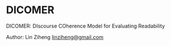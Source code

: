 DICOMER
=======

DICOMER: DIscourse COherence Model for Evaluating Readability

Author: Lin Ziheng <linziheng@gmail.com>

